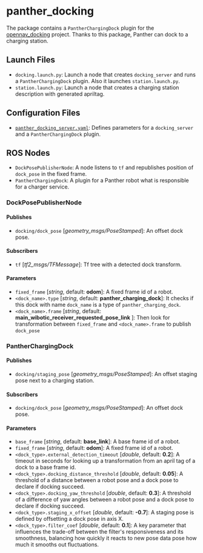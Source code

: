 # panther_docking

The package contains a `PantherChargingDock` plugin for the [opennav_docking](https://github.com/open-navigation/opennav_docking) project. Thanks to this package, Panther can dock to a charging station.

## Launch Files

- `docking.launch.py`: Launch a node that creates `docking_server` and runs a `PantherChargingDock` plugin. Also it launches `station.launch.py`.
- `station.launch.py`: Launch a node that creates a charging station description with generated apriltag.

## Configuration Files

- [`panther_docking_server.yaml`](./config/panther_docking_server.yaml): Defines parameters for a `docking_server` and a `PantherChargingDock` plugin.

## ROS Nodes

- `DockPosePublisherNode`: A node listens to `tf` and republishes position of `dock_pose` in the fixed frame.
- `PantherChargingDock`:  A plugin for a Panther robot what is responsible for a charger service.

### DockPosePublisherNode

#### Publishes

- `docking/dock_pose` [*geometry_msgs/PoseStamped*]: An offset dock pose.

#### Subscribers

- `tf` [*tf2_msgs/TFMessage*]: Tf tree with a detected dock transform.

#### Parameters

- `fixed_frame` [*string*, default: **odom**]: A fixed frame id of a robot.
- `<dock_name>.type` [*string*, default: **panther_charging_dock**]: It checks if this dock with name `dock_name` is a type of  `panther_charging_dock`.
- `<dock_name>.frame` [*string*, default: **main_wibotic_receiver_requested_pose_link** ]: Then look for transformation between `fixed_frame` and `<dock_name>.frame`  to publish `dock_pose`

### PantherChargingDock

#### Publishes

- `docking/staging_pose` [*geometry_msgs/PoseStamped*]: An offset staging pose next to a charging station.

#### Subscribers

- `docking/dock_pose` [*geometry_msgs/PoseStamped*]: An offset dock pose.

#### Parameters

- `base_frame` [*string*, default: **base_link**]: A base frame id of a robot.
- `fixed_frame` [*string*, default: **odom**]: A fixed frame id of a robot.
- `<dock_type>.external_detection_timeout` [*double*, default: **0.2**]: A timeout in seconds for looking up a transformation from an april tag of a dock to a base frame id.
- `<dock_type>.docking_distance_threshold` [*double*, default: **0.05**]: A threshold of a distance between a robot pose and a dock pose to declare if docking succeed.
- `<dock_type>.docking_yaw_threshold` [*double*, default: **0.3**]: A threshold of a difference of yaw angles between a robot pose and a dock pose to declare if docking succeed.
- `<dock_type>.staging_x_offset` [*double*, default: **-0.7**]: A staging pose is defined by offsetting a dock pose in axis X.
- `<dock_type>.filter_coef` [*double*, default: **0.1**]: A key parameter that influences the trade-off between the filter's responsiveness and its smoothness, balancing how quickly it reacts to new pose data pose how much it smooths out fluctuations.
